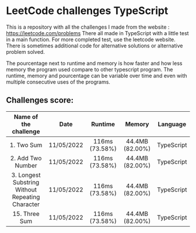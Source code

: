 # LeetCode challenges TypeScript

This is a repository with all the challenges I made from the website : https://leetcode.com/problems There all made in
TypeScript with a little test in a main function. For more completed test, use the leetcode website.  
There is sometimes additional code for alternative solutions or alternative problem solved.

The pourcentage next to runtime and memory is how faster and how less memory the program used compare to other
typescript program. The runtime, memory and pourcentage can be variable over time and even with multiple consecutive
uses of the programs.

## Challenges score:

|              Name of the challenge               |    Date    |    Runtime     |     Memory      |  Language  |
| :----------------------------------------------: | :--------: | :------------: | :-------------: | :--------: |
|                    1. Two Sum                    | 11/05/2022 | 116ms (73.58%) | 44.4MB (82.00%) | TypeScript |
|                2. Add Two Number                 | 11/05/2022 | 116ms (73.58%) | 44.4MB (82.00%) | TypeScript |
| 3. Longest Substring Without Repeating Character | 11/05/2022 | 116ms (73.58%) | 44.4MB (82.00%) | TypeScript |
|                  15. Three Sum                   | 11/05/2022 | 116ms (73.58%) | 44.4MB (82.00%) | TypeScript |
